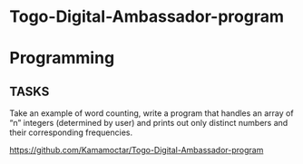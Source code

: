 # Togo-Digital-Ambassador-program
# Programming

## TASKS
Take an example of word counting, write a program that handles an array of “n” integers (determined by user) and prints out only distinct numbers and their corresponding frequencies.



https://github.com/Kamamoctar/Togo-Digital-Ambassador-program